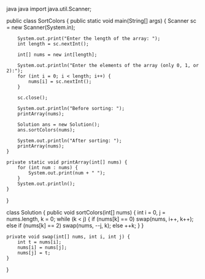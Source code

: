 java
java
import java.util.Scanner;

public class SortColors {
    public static void main(String[] args) {
        Scanner sc = new Scanner(System.in);

        System.out.print("Enter the length of the array: ");
        int length = sc.nextInt();

        int[] nums = new int[length];

        System.out.println("Enter the elements of the array (only 0, 1, or 2):");
        for (int i = 0; i < length; i++) {
            nums[i] = sc.nextInt();
        }

        sc.close();

        System.out.println("Before sorting: ");
        printArray(nums);

        Solution ans = new Solution();
        ans.sortColors(nums);

        System.out.println("After sorting: ");
        printArray(nums);
    }

    private static void printArray(int[] nums) {
        for (int num : nums) {
            System.out.print(num + " ");
        }
        System.out.println();
    }
}
        
class Solution {
    public void sortColors(int[] nums) {
        int i = 0, j = nums.length, k = 0;
        while (k < j) {
            if (nums[k] == 0) swap(nums, i++, k++);
            else if (nums[k] == 2) swap(nums, --j, k);
            else ++k;
        }
    }

    private void swap(int[] nums, int i, int j) {
        int t = nums[i];
        nums[i] = nums[j];
        nums[j] = t;
    }
}


